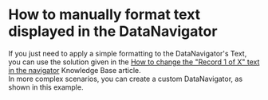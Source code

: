 # How to manually format text displayed in the DataNavigator


<p>If you just need to apply a simple formatting to the DataNavigator's Text, you can use the solution given in the <a href="https://www.devexpress.com/Support/Center/p/A132">How to change the "Record 1 of X" text in the navigator</a> Knowledge Base article.<br />
In more complex scenarios, you can create a custom DataNavigator, as shown in this  example.</p>

<br/>


